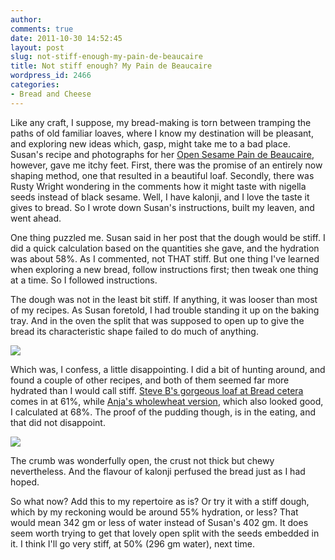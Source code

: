 ```yaml
---
author:
comments: true
date: 2011-10-30 14:52:45
layout: post
slug: not-stiff-enough-my-pain-de-beaucaire
title: Not stiff enough? My Pain de Beaucaire
wordpress_id: 2466
categories:
- Bread and Cheese
---
```


Like any craft, I suppose, my bread-making is torn between tramping the paths of old familiar loaves, where I know my destination will be pleasant, and exploring new ideas which, gasp, might take me to a bad place. Susan's recipe and photographs for her [Open Sesame Pain de Beaucaire](http://www.wildyeastblog.com/2011/10/26/open-sesame/), however, gave me itchy feet. First, there was the promise of an entirely now shaping method, one that resulted in a beautiful loaf. Secondly, there was Rusty Wright wondering in the comments how it might taste with nigella seeds instead of black sesame. Well, I have kalonji, and I love the taste it gives to bread. So I wrote down Susan's instructions, built my leaven, and went ahead.

One thing puzzled me. Susan said in her post that the dough would be stiff. I did a quick calculation based on the quantities she gave, and the hydration was about 58%. As I commented, not THAT stiff. But one thing I've learned when exploring a new bread, follow instructions first; then tweak one thing at a time. So I followed instructions.

The dough was not in the least bit stiff. If anything, it was looser than most of my recipes. As Susan foretold, I had trouble standing it up on the baking tray. And in the oven the split that was supposed to open up to give the bread its characteristic shape failed to do much of anything.

[![](/uploads/2011/10/open-kaloni-400x300.jpg)](/uploads/2011/10/open-kaloni.jpg)

Which was, I confess, a little disappointing. I did a bit of hunting around, and found a couple of other recipes, and both of them seemed far more hydrated than I would call stiff. [Steve B's gorgeous loaf at Bread cetera](http://www.breadcetera.com/?p=121) comes in at 61%, while [Anja's wholewheat version](http://bochenkowo.blogspot.com/2011/06/whole-grain-pain-de-beaucaire.html), which also looked good, I calculated at 68%. The proof of the pudding though, is in the eating, and that did not disappoint.

[![](/uploads/2011/10/open-kalonji-crumb-400x300.jpg)](/uploads/2011/10/open-kalonji-crumb.jpg)

The crumb was wonderfully open, the crust not thick but chewy nevertheless. And the flavour of kalonji perfused the bread just as I had hoped.

So what now? Add this to my repertoire as is? Or try it with a stiff dough, which by my reckoning would be around 55% hydration, or less? That would mean 342 gm or less of water instead of Susan's 402 gm. It does seem worth trying to get that lovely open split with the seeds embedded in it. I think I'll go very stiff, at 50% (296 gm water), next time.
